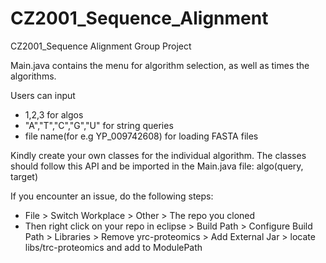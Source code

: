 # CZ2001_Sequence_Alignment
CZ2001_Sequence Alignment
Group Project

Main.java contains the menu for algorithm selection, as well as times the algorithms.

Users can input 
- 1,2,3 for algos
- "A","T","C","G","U" for string queries
- file name(for e.g YP_009742608) for loading FASTA files

Kindly create your own classes for the individual algorithm. The classes should follow this API and be imported in the Main.java file:
algo(query, target)

If you encounter an issue, do the following steps:
- File > Switch Workplace > Other > The repo you cloned
- Then right click on your repo in eclipse > Build Path > Configure Build Path > Libraries > Remove yrc-proteomics > Add External Jar > locate libs/trc-proteomics and add to ModulePath